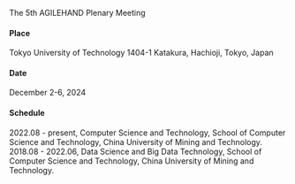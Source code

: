 The 5th AGILEHAND Plenary Meeting


#### Place
Tokyo University of Technology
1404-1 Katakura, Hachioji, Tokyo, Japan


#### Date
December 2-6, 2024


#### Schedule
2022.08 - present, Computer Science and Technology, School of Computer Science and Technology, China University of Mining and Technology.
2018.08 - 2022.06, Data Science and Big Data Technology, School of Computer Science and Technology, China University of Mining and Technology.
